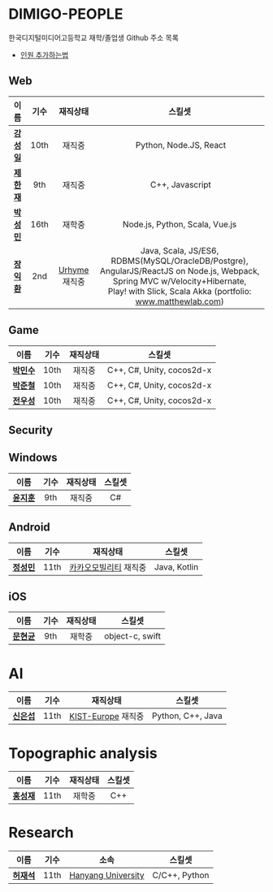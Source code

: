 # DIMIGO-PEOPLE
한국디지털미디어고등학교 재학/졸업생 Github 주소 목록 <br>
* [인원 추가하는법](how_to_add.md)

## Web
| 이름 | 기수 | 재직상태 | 스킬셋 |
| :--: | :--: | :--: | :--: |
| __[강성일](https://github.com/Luavis)__ | 10th | 재직중 | Python, Node.JS, React |
| __[제한재](https://github.com/bighilljae)__ | 9th | 재직중 | C++, Javascript |
| __[박성민](https://github.com/a1p4ca)__ | 16th | 재학중 | Node.js, Python, Scala, Vue.js |
| __[장익환](https://github.com/IkwhanChang)__ | 2nd | [Urhyme](https://www.urhy.me) 재직중 |  Java, Scala, JS/ES6, RDBMS(MySQL/OracleDB/Postgre), <br> AngularJS/ReactJS on Node.js, Webpack, Spring MVC w/Velocity+Hibernate,<br> Play! with Slick, Scala Akka (portfolio: www.matthewlab.com) |

## Game
| 이름 | 기수 | 재직상태 | 스킬셋 |
| :--: | :--: | :--: | :--: |
| __[박민수](https://github.com/Rinirihiriro)__ | 10th | 재직중 | C++, C#, Unity, cocos2d-x |
| __[박준철](https://github.com/pjc0247)__ | 10th | 재직중 | C++, C#, Unity, cocos2d-x |
| __[전우성](https://github.com/synchrok)__ | 10th | 재직중 | C++, C#, Unity, cocos2d-x |

## Security

## Windows
| 이름 | 기수 | 재직상태 | 스킬셋 |
| :--: | :--: | :--: | :--: |
| __[윤지훈](https://github.com/shimika)__ | 9th | 재직중 | C# |

## Android
| 이름 | 기수 | 재직상태 | 스킬셋 |
| :--: | :--: | :--: | :--: |
| __[정성민](https://github.com/JSpiner)__ | 11th | [카카오모빌리티](https://kakaomobility.com/) 재직중 | Java, Kotlin |

## iOS
| 이름 | 기수 | 재직상태 | 스킬셋 |
| :--: | :--: | :--: | :--: |
| __[문현균](https://github.com/hyeongyun0916)__ | 9th | 재학중 | object-c, swift |

# AI
| 이름 | 기수 | 재직상태 | 스킬셋 |
| :--: | :--: | :--: | :--: |
| __[신은섭](https://github.com/kairos03)__ | 11th | [KIST-Europe](http://www.kist-europe.de) 재직중 | Python, C++, Java |

# Topographic analysis
| 이름 | 기수 | 재직상태 | 스킬셋 |
| :--: | :--: | :--: | :--: |
| __[홍성재](https://github.com/gtw04)__ | 11th | 재학중 | C++ |

# Research
| 이름 | 기수 | 소속 | 스킬셋 |
| :--: | :--: | :--: | :--: |
| __[허재석](https://github.com/iriszero)__ | 11th | [Hanyang University](http://cs.hanyang.ac.kr) | C/C++, Python |

